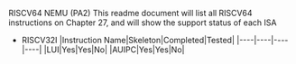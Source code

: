 RISCV64 NEMU (PA2)
This readme document will list all RISCV64 instructions on Chapter 27, and will show the support status of each ISA

* RISCV32I
|Instruction Name|Skeleton|Completed|Tested|
|----|----|----|----|
|LUI|Yes|Yes|No|
|AUIPC|Yes|Yes|No|